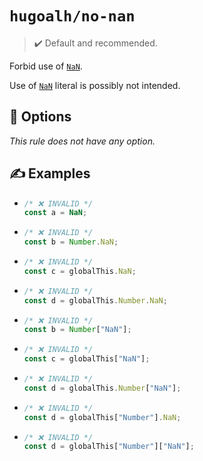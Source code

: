 # `hugoalh/no-nan`

> ✔️ Default and recommended.

Forbid use of [`NaN`][ecmascript-nan].

Use of [`NaN`][ecmascript-nan] literal is possibly not intended.

## 🔧 Options

*This rule does not have any option.*

## ✍️ Examples

- ```ts
  /* ❌ INVALID */
  const a = NaN;
  ```
- ```ts
  /* ❌ INVALID */
  const b = Number.NaN;
  ```
- ```ts
  /* ❌ INVALID */
  const c = globalThis.NaN;
  ```
- ```ts
  /* ❌ INVALID */
  const d = globalThis.Number.NaN;
  ```
- ```ts
  /* ❌ INVALID */
  const b = Number["NaN"];
  ```
- ```ts
  /* ❌ INVALID */
  const c = globalThis["NaN"];
  ```
- ```ts
  /* ❌ INVALID */
  const d = globalThis.Number["NaN"];
  ```
- ```ts
  /* ❌ INVALID */
  const d = globalThis["Number"].NaN;
  ```
- ```ts
  /* ❌ INVALID */
  const d = globalThis["Number"]["NaN"];
  ```

[ecmascript-nan]: https://developer.mozilla.org/en-US/docs/Web/JavaScript/Reference/Global_Objects/NaN
